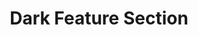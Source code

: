 ---
title: Dark Feature Section
category: Marketing
paid: true
isActive: true
ltr: {"preview":"function App() {\n  const features = [{\n    icon: /*#__PURE__*/React.createElement(\"svg\", {\n      xmlns: \"http://www.w3.org/2000/svg\",\n      fill: \"none\",\n      viewBox: \"0 0 24 24\",\n      strokeWidth: 1.5,\n      stroke: \"currentColor\",\n      className: \"w-6 h-6\"\n    }, /*#__PURE__*/React.createElement(\"path\", {\n      strokeLinecap: \"round\",\n      strokeLinejoin: \"round\",\n      d: \"M3.75 13.5l10.5-11.25L12 10.5h8.25L9.75 21.75 12 13.5H3.75z\"\n    })),\n    title: \"Fast Refresh\",\n    desc: \"Lorem ipsum dolor sit amet, consectetur adipiscing elit. Donec congue.\"\n  }, {\n    icon: /*#__PURE__*/React.createElement(\"svg\", {\n      xmlns: \"http://www.w3.org/2000/svg\",\n      fill: \"none\",\n      viewBox: \"0 0 24 24\",\n      strokeWidth: 1.5,\n      stroke: \"currentColor\",\n      className: \"w-6 h-6\"\n    }, /*#__PURE__*/React.createElement(\"path\", {\n      strokeLinecap: \"round\",\n      strokeLinejoin: \"round\",\n      d: \"M16.5 10.5V6.75a4.5 4.5 0 10-9 0v3.75m-.75 11.25h10.5a2.25 2.25 0 002.25-2.25v-6.75a2.25 2.25 0 00-2.25-2.25H6.75a2.25 2.25 0 00-2.25 2.25v6.75a2.25 2.25 0 002.25 2.25z\"\n    })),\n    title: \"Datacenter security\",\n    desc: \"Lorem ipsum dolor sit amet, consectetur adipiscing elit. Donec congue.\"\n  }, {\n    icon: /*#__PURE__*/React.createElement(\"svg\", {\n      xmlns: \"http://www.w3.org/2000/svg\",\n      fill: \"none\",\n      viewBox: \"0 0 24 24\",\n      strokeWidth: 1.5,\n      stroke: \"currentColor\",\n      className: \"w-6 h-6\"\n    }, /*#__PURE__*/React.createElement(\"path\", {\n      strokeLinecap: \"round\",\n      strokeLinejoin: \"round\",\n      d: \"M6.429 9.75L2.25 12l4.179 2.25m0-4.5l5.571 3 5.571-3m-11.142 0L2.25 7.5 12 2.25l9.75 5.25-4.179 2.25m0 0L21.75 12l-4.179 2.25m0 0l4.179 2.25L12 21.75 2.25 16.5l4.179-2.25m11.142 0l-5.571 3-5.571-3\"\n    })),\n    title: \"Build on your terms\",\n    desc: \"Lorem ipsum dolor sit amet, consectetur adipiscing elit. Donec congue.\"\n  }];\n  return /*#__PURE__*/React.createElement(\"section\", {\n    className: \"relative py-28 bg-gray-900\"\n  }, /*#__PURE__*/React.createElement(\"div\", {\n    className: \"relative z-10 max-w-screen-xl mx-auto px-4 text-gray-300 justify-between gap-24 lg:flex md:px-8\"\n  }, /*#__PURE__*/React.createElement(\"div\", {\n    className: \"max-w-xl\"\n  }, /*#__PURE__*/React.createElement(\"h3\", {\n    className: \"text-white text-3xl font-semibold sm:text-4xl\"\n  }, \"Do more with less complexity\"), /*#__PURE__*/React.createElement(\"p\", {\n    className: \"mt-3\"\n  }, \"Lorem ipsum dolor sit amet, consectetur adipiscing elit. Donec congue, nisl eget molestie varius, enim ex faucibus purus\")), /*#__PURE__*/React.createElement(\"div\", {\n    className: \"mt-12 lg:mt-0\"\n  }, /*#__PURE__*/React.createElement(\"ul\", {\n    className: \"grid gap-8 sm:grid-cols-2\"\n  }, features.map((item, idx) => /*#__PURE__*/React.createElement(\"li\", {\n    key: idx,\n    className: \"flex gap-x-4\"\n  }, /*#__PURE__*/React.createElement(\"div\", {\n    className: \"flex-none w-12 h-12 bg-gray-700 text-cyan-400 rounded-lg flex items-center justify-center\"\n  }, item.icon), /*#__PURE__*/React.createElement(\"div\", null, /*#__PURE__*/React.createElement(\"h4\", {\n    className: \"text-lg text-gray-100 font-semibold\"\n  }, item.title), /*#__PURE__*/React.createElement(\"p\", {\n    className: \"mt-3\"\n  }, item.desc))))))), /*#__PURE__*/React.createElement(\"div\", {\n    className: \"absolute inset-0 max-w-md mx-auto h-72 blur-[118px]\",\n    style: {\n      background: \"linear-gradient(152.92deg, rgba(192, 132, 252, 0.2) 4.54%, rgba(232, 121, 249, 0.26) 34.2%, rgba(192, 132, 252, 0.1) 77.55%)\"\n    }\n  }));\n}","vue":{"vueCss":[],"vueTail":[]},"react":{"jsxTail":[{"code":"export default () => {\n\n    const features = [\n        {\n            icon:\n                <svg xmlns=\"http://www.w3.org/2000/svg\" fill=\"none\" viewBox=\"0 0 24 24\" strokeWidth={1.5} stroke=\"currentColor\" className=\"w-6 h-6\">\n                    <path strokeLinecap=\"round\" strokeLinejoin=\"round\" d=\"M3.75 13.5l10.5-11.25L12 10.5h8.25L9.75 21.75 12 13.5H3.75z\" />\n                </svg>,\n            title: \"Fast Refresh\",\n            desc: \"Lorem ipsum dolor sit amet, consectetur adipiscing elit. Donec congue.\"\n        },\n        {\n            icon:\n                <svg xmlns=\"http://www.w3.org/2000/svg\" fill=\"none\" viewBox=\"0 0 24 24\" strokeWidth={1.5} stroke=\"currentColor\" className=\"w-6 h-6\">\n                    <path strokeLinecap=\"round\" strokeLinejoin=\"round\" d=\"M16.5 10.5V6.75a4.5 4.5 0 10-9 0v3.75m-.75 11.25h10.5a2.25 2.25 0 002.25-2.25v-6.75a2.25 2.25 0 00-2.25-2.25H6.75a2.25 2.25 0 00-2.25 2.25v6.75a2.25 2.25 0 002.25 2.25z\" />\n                </svg>,\n            title: \"Datacenter security\",\n            desc: \"Lorem ipsum dolor sit amet, consectetur adipiscing elit. Donec congue.\"\n        },\n        {\n            icon:\n                <svg xmlns=\"http://www.w3.org/2000/svg\" fill=\"none\" viewBox=\"0 0 24 24\" strokeWidth={1.5} stroke=\"currentColor\" className=\"w-6 h-6\">\n                    <path strokeLinecap=\"round\" strokeLinejoin=\"round\" d=\"M6.429 9.75L2.25 12l4.179 2.25m0-4.5l5.571 3 5.571-3m-11.142 0L2.25 7.5 12 2.25l9.75 5.25-4.179 2.25m0 0L21.75 12l-4.179 2.25m0 0l4.179 2.25L12 21.75 2.25 16.5l4.179-2.25m11.142 0l-5.571 3-5.571-3\" />\n                </svg>,\n            title: \"Build on your terms\",\n            desc: \"Lorem ipsum dolor sit amet, consectetur adipiscing elit. Donec congue.\"\n        },\n    ]\n\n    return (\n        <section className=\"relative py-28 bg-gray-900\">\n            <div className=\"relative z-10 max-w-screen-xl mx-auto px-4 text-gray-300 justify-between gap-24 lg:flex md:px-8\">\n                <div className=\"max-w-xl\">\n                    <h3 className=\"text-white text-3xl font-semibold sm:text-4xl\">\n                        Do more with less complexity\n                    </h3>\n                    <p className=\"mt-3\">\n                        Lorem ipsum dolor sit amet, consectetur adipiscing elit. Donec congue, nisl eget molestie varius, enim ex faucibus purus\n                    </p>\n                </div>\n                <div className=\"mt-12 lg:mt-0\">\n                    <ul className=\"grid gap-8 sm:grid-cols-2\">\n                        {\n                            features.map((item, idx) => (\n                                <li key={idx} className=\"flex gap-x-4\">\n                                    <div className=\"flex-none w-12 h-12 bg-gray-700 text-cyan-400 rounded-lg flex items-center justify-center\">\n                                        {item.icon}\n                                    </div>\n                                    <div>\n                                        <h4 className=\"text-lg text-gray-100 font-semibold\">\n                                            {item.title}\n                                        </h4>\n                                        <p className=\"mt-3\">\n                                            {item.desc}\n                                        </p>\n                                    </div>\n                                </li>\n                            ))\n                        }\n                    </ul>\n                </div>\n            </div>\n            <div className=\"absolute inset-0 max-w-md mx-auto h-72 blur-[118px]\" style={{ background: \"linear-gradient(152.92deg, rgba(192, 132, 252, 0.2) 4.54%, rgba(232, 121, 249, 0.26) 34.2%, rgba(192, 132, 252, 0.1) 77.55%)\" }}></div>\n        </section>\n    )\n}","label":"App.jsx"}],"jsxCss":[]}}
rtl: {"vue":{"vueCss":[],"vueTail":[]},"preview":"function App() {\n  const features = [{\n    icon: /*#__PURE__*/React.createElement(\"svg\", {\n      xmlns: \"http://www.w3.org/2000/svg\",\n      fill: \"none\",\n      viewBox: \"0 0 24 24\",\n      strokeWidth: 1.5,\n      stroke: \"currentColor\",\n      className: \"w-6 h-6\"\n    }, /*#__PURE__*/React.createElement(\"path\", {\n      strokeLinecap: \"round\",\n      strokeLinejoin: \"round\",\n      d: \"M3.75 13.5l10.5-11.25L12 10.5h8.25L9.75 21.75 12 13.5H3.75z\"\n    })),\n    title: \"تحديث سريع\",\n    desc: \"العميل مهم جدا ، العميل سيتبعه. حتى الواجب المنزلي ، يحتاج اللاعبون إلى موظفين مختلفين.\"\n  }, {\n    icon: /*#__PURE__*/React.createElement(\"svg\", {\n      xmlns: \"http://www.w3.org/2000/svg\",\n      fill: \"none\",\n      viewBox: \"0 0 24 24\",\n      strokeWidth: 1.5,\n      stroke: \"currentColor\",\n      className: \"w-6 h-6\"\n    }, /*#__PURE__*/React.createElement(\"path\", {\n      strokeLinecap: \"round\",\n      strokeLinejoin: \"round\",\n      d: \"M16.5 10.5V6.75a4.5 4.5 0 10-9 0v3.75m-.75 11.25h10.5a2.25 2.25 0 002.25-2.25v-6.75a2.25 2.25 0 00-2.25-2.25H6.75a2.25 2.25 0 00-2.25 2.25v6.75a2.25 2.25 0 002.25 2.25z\"\n    })),\n    title: \"أمن مركز البيانات\",\n    desc: \"العميل مهم جدا ، العميل سيتبعه. حتى الواجب المنزلي ، يحتاج اللاعبون إلى موظفين مختلفين.\"\n  }, {\n    icon: /*#__PURE__*/React.createElement(\"svg\", {\n      xmlns: \"http://www.w3.org/2000/svg\",\n      fill: \"none\",\n      viewBox: \"0 0 24 24\",\n      strokeWidth: 1.5,\n      stroke: \"currentColor\",\n      className: \"w-6 h-6\"\n    }, /*#__PURE__*/React.createElement(\"path\", {\n      strokeLinecap: \"round\",\n      strokeLinejoin: \"round\",\n      d: \"M6.429 9.75L2.25 12l4.179 2.25m0-4.5l5.571 3 5.571-3m-11.142 0L2.25 7.5 12 2.25l9.75 5.25-4.179 2.25m0 0L21.75 12l-4.179 2.25m0 0l4.179 2.25L12 21.75 2.25 16.5l4.179-2.25m11.142 0l-5.571 3-5.571-3\"\n    })),\n    title: \"بناء على شروطك\",\n    desc: \"العميل مهم جدا ، العميل سيتبعه. حتى الواجب المنزلي ، يحتاج اللاعبون إلى موظفين مختلفين.\"\n  }];\n  return /*#__PURE__*/React.createElement(\"section\", {\n    className: \"relative py-28 bg-gray-900\"\n  }, /*#__PURE__*/React.createElement(\"div\", {\n    className: \"relative z-10 max-w-screen-xl mx-auto px-4 text-gray-300 justify-between gap-24 lg:flex md:px-8\"\n  }, /*#__PURE__*/React.createElement(\"div\", {\n    className: \"max-w-xl\"\n  }, /*#__PURE__*/React.createElement(\"h3\", {\n    className: \"text-white text-3xl font-semibold sm:text-4xl\"\n  }, \"\\u0627\\u0641\\u0639\\u0644 \\u0627\\u0644\\u0645\\u0632\\u064A\\u062F \\u0645\\u0639 \\u0642\\u062F\\u0631 \\u0623\\u0642\\u0644 \\u0645\\u0646 \\u0627\\u0644\\u062A\\u0639\\u0642\\u064A\\u062F\"), /*#__PURE__*/React.createElement(\"p\", {\n    className: \"mt-3\"\n  }, \"\\u0627\\u0644\\u0639\\u0645\\u064A\\u0644 \\u0645\\u0647\\u0645 \\u062C\\u062F\\u0627 \\u060C \\u0627\\u0644\\u0639\\u0645\\u064A\\u0644 \\u0633\\u064A\\u062A\\u0628\\u0639\\u0647. \\u062D\\u062A\\u0649 \\u0627\\u0644\\u0648\\u0627\\u062C\\u0628 \\u0627\\u0644\\u0645\\u0646\\u0632\\u0644\\u064A \\u060C \\u064A\\u062D\\u062A\\u0627\\u062C \\u0627\\u0644\\u0644\\u0627\\u0639\\u0628\\u0648\\u0646 \\u0625\\u0644\\u0649 \\u0645\\u0648\\u0638\\u0641\\u064A\\u0646 \\u0645\\u062E\\u062A\\u0644\\u0641\\u064A\\u0646 \\u060C \\u0644\\u0623\\u0646\\u0647\\u0645 \\u0637\\u0627\\u0647\\u0631\\u0648\\u0646 \\u0645\\u0646 \\u0627\\u0644\\u0641\\u0645\")), /*#__PURE__*/React.createElement(\"div\", {\n    className: \"mt-12 lg:mt-0\"\n  }, /*#__PURE__*/React.createElement(\"ul\", {\n    className: \"grid gap-8 sm:grid-cols-2\"\n  }, features.map((item, idx) => /*#__PURE__*/React.createElement(\"li\", {\n    key: idx,\n    className: \"flex gap-x-4\"\n  }, /*#__PURE__*/React.createElement(\"div\", {\n    className: \"flex-none w-12 h-12 bg-gray-700 text-cyan-400 rounded-lg flex items-center justify-center\"\n  }, item.icon), /*#__PURE__*/React.createElement(\"div\", null, /*#__PURE__*/React.createElement(\"h4\", {\n    className: \"text-lg text-gray-100 font-semibold\"\n  }, item.title), /*#__PURE__*/React.createElement(\"p\", {\n    className: \"mt-3\"\n  }, item.desc))))))), /*#__PURE__*/React.createElement(\"div\", {\n    className: \"absolute inset-0 max-w-md mx-auto h-72 blur-[118px]\",\n    style: {\n      background: \"linear-gradient(152.92deg, rgba(192, 132, 252, 0.2) 4.54%, rgba(232, 121, 249, 0.26) 34.2%, rgba(192, 132, 252, 0.1) 77.55%)\"\n    }\n  }));\n}","react":{"jsxTail":[{"code":"export default () => {\n\n    const features = [\n        {\n            icon:\n                <svg xmlns=\"http://www.w3.org/2000/svg\" fill=\"none\" viewBox=\"0 0 24 24\" strokeWidth={1.5} stroke=\"currentColor\" className=\"w-6 h-6\">\n                    <path strokeLinecap=\"round\" strokeLinejoin=\"round\" d=\"M3.75 13.5l10.5-11.25L12 10.5h8.25L9.75 21.75 12 13.5H3.75z\" />\n                </svg>,\n            title: \"تحديث سريع\",\n            desc: \"العميل مهم جدا ، العميل سيتبعه. حتى الواجب المنزلي ، يحتاج اللاعبون إلى موظفين مختلفين.\"\n        },\n        {\n            icon:\n                <svg xmlns=\"http://www.w3.org/2000/svg\" fill=\"none\" viewBox=\"0 0 24 24\" strokeWidth={1.5} stroke=\"currentColor\" className=\"w-6 h-6\">\n                    <path strokeLinecap=\"round\" strokeLinejoin=\"round\" d=\"M16.5 10.5V6.75a4.5 4.5 0 10-9 0v3.75m-.75 11.25h10.5a2.25 2.25 0 002.25-2.25v-6.75a2.25 2.25 0 00-2.25-2.25H6.75a2.25 2.25 0 00-2.25 2.25v6.75a2.25 2.25 0 002.25 2.25z\" />\n                </svg>,\n            title: \"أمن مركز البيانات\",\n            desc: \"العميل مهم جدا ، العميل سيتبعه. حتى الواجب المنزلي ، يحتاج اللاعبون إلى موظفين مختلفين.\"\n        },\n        {\n            icon:\n                <svg xmlns=\"http://www.w3.org/2000/svg\" fill=\"none\" viewBox=\"0 0 24 24\" strokeWidth={1.5} stroke=\"currentColor\" className=\"w-6 h-6\">\n                    <path strokeLinecap=\"round\" strokeLinejoin=\"round\" d=\"M6.429 9.75L2.25 12l4.179 2.25m0-4.5l5.571 3 5.571-3m-11.142 0L2.25 7.5 12 2.25l9.75 5.25-4.179 2.25m0 0L21.75 12l-4.179 2.25m0 0l4.179 2.25L12 21.75 2.25 16.5l4.179-2.25m11.142 0l-5.571 3-5.571-3\" />\n                </svg>,\n            title: \"بناء على شروطك\",\n            desc: \"العميل مهم جدا ، العميل سيتبعه. حتى الواجب المنزلي ، يحتاج اللاعبون إلى موظفين مختلفين.\"\n        },\n    ]\n\n    return (\n        <section className=\"relative py-28 bg-gray-900\">\n            <div className=\"relative z-10 max-w-screen-xl mx-auto px-4 text-gray-300 justify-between gap-24 lg:flex md:px-8\">\n                <div className=\"max-w-xl\">\n                    <h3 className=\"text-white text-3xl font-semibold sm:text-4xl\">\n                        افعل المزيد مع قدر أقل من التعقيد\n                    </h3>\n                    <p className=\"mt-3\">\n                        العميل مهم جدا ، العميل سيتبعه. حتى الواجب المنزلي ، يحتاج اللاعبون إلى موظفين مختلفين ، لأنهم طاهرون من الفم\n                    </p>\n                </div>\n                <div className=\"mt-12 lg:mt-0\">\n                    <ul className=\"grid gap-8 sm:grid-cols-2\">\n                        {\n                            features.map((item, idx) => (\n                                <li key={idx} className=\"flex gap-x-4\">\n                                    <div className=\"flex-none w-12 h-12 bg-gray-700 text-cyan-400 rounded-lg flex items-center justify-center\">\n                                        {item.icon}\n                                    </div>\n                                    <div>\n                                        <h4 className=\"text-lg text-gray-100 font-semibold\">\n                                            {item.title}\n                                        </h4>\n                                        <p className=\"mt-3\">\n                                            {item.desc}\n                                        </p>\n                                    </div>\n                                </li>\n                            ))\n                        }\n                    </ul>\n                </div>\n            </div>\n            <div className=\"absolute inset-0 max-w-md mx-auto h-72 blur-[118px]\" style={{ background: \"linear-gradient(152.92deg, rgba(192, 132, 252, 0.2) 4.54%, rgba(232, 121, 249, 0.26) 34.2%, rgba(192, 132, 252, 0.1) 77.55%)\" }}></div>\n        </section>\n    )\n}","label":"App.jsx"}],"jsxCss":[]}}
slug: /feature-sections
id: bea272d4-1552-4ced-84f0-2f2324b0f00e
created_at: 1671319357528
---